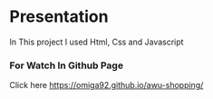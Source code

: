 # Presentation
In This project I used Html, Css and Javascript


### For Watch In Github Page
Click here https://omiga92.github.io/awu-shopping/
